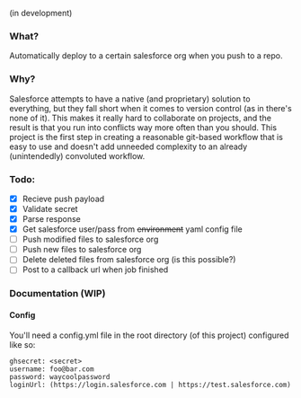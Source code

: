 (in development)

### What?
Automatically deploy to a certain salesforce org when you push to a repo.

### Why?
Salesforce attempts to have a native (and proprietary) solution to everything, but they fall short when it comes to version control (as in there's none of it). This makes it really hard to collaborate on projects, and the result is that you run into conflicts way more often than you should. This project is the first step in creating a reasonable git-based workflow that is easy to use and doesn't add unneeded complexity to an already (unintendedly) convoluted workflow. 

### Todo:
- [x] Recieve push payload
- [x] Validate secret
- [x] Parse response
- [x] Get salesforce user/pass from ~~environment~~ yaml config file
- [ ] Push modified files to salesforce org
- [ ] Push new files to salesforce org
- [ ] Delete deleted files from salesforce org (is this possible?)
- [ ] Post to a callback url when job finished

### Documentation (WIP)

#### Config

You'll need a config.yml file in the root directory (of this project) configured like so:

```
ghsecret: <secret>
username: foo@bar.com
password: waycoolpassword
loginUrl: (https://login.salesforce.com | https://test.salesforce.com) 
```